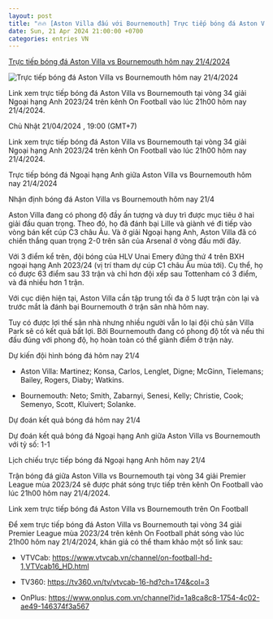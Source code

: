 ```yaml
---
layout: post
title: "🔥🔥 [Aston Villa đấu với Bournemouth] Trực tiếp bóng đá Aston Villa vs Bournemouth hôm nay 21/4/2024"
date: Sun, 21 Apr 2024 21:00:00 +0700
categories: entries VN
---
```

[Trực tiếp bóng đá Aston Villa vs Bournemouth hôm nay 21/4/2024](https://nongnghiep.vn/truc-tiep-aston-villa-vs-bournemouth-giai-ngoai-hang-anh-tren-on-football-hom-nay-21-4-2024-d383467.html)

![Trực tiếp bóng đá Aston Villa vs Bournemouth hôm nay 21/4/2024](https://t.ex-cdn.com/nongnghiep.vn/resize/540x303/files/content/2024/04/21/truc-tiep-bong-da-aston-villa-vs-bournemouth-21-4-144231_563-144609.jpg)

Link xem trực tiếp bóng đá Aston Villa vs Bournemouth tại vòng 34 giải Ngoại hạng Anh 2023/24 trên kênh On Football vào lúc 21h00 hôm nay 21/4/2024.

Chủ Nhật 21/04/2024 , 19:00 (GMT+7)

Link xem trực tiếp bóng đá Aston Villa vs Bournemouth tại vòng 34 giải Ngoại hạng Anh 2023/24 trên kênh On Football vào lúc 21h00 hôm nay 21/4/2024.

Trực tiếp bóng đá Ngoại hạng Anh giữa Aston Villa vs Bournemouth hôm nay 21/4/2024

Nhận định bóng đá Aston Villa vs Bournemouth hôm nay 21/4

Aston Villa đang có phong độ đầy ấn tượng và duy trì được mục tiêu ở hai giải đấu quan trọng. Theo đó, họ đã đánh bại Lille và giành vé đi tiếp vào vòng bán kết cúp C3 châu Âu. Và ở giải Ngoại hạng Anh, Aston Villa đã có chiến thắng quan trọng 2-0 trên sân của Arsenal ở vòng đấu mới đây.

Với 3 điểm kể trên, đội bóng của HLV Unai Emery đứng thứ 4 trên BXH ngoại hạng Anh 2023/24 (vị trí tham dự cúp C1 châu Âu mùa tới). Cụ thể, họ có được 63 điểm sau 33 trận và chỉ hơn đội xếp sau Tottenham có 3 điểm, và đá nhiều hơn 1 trận.

Với cục diện hiện tại, Aston Villa cần tập trung tối đa ở 5 lượt trận còn lại và trước mắt là đánh bại Bournemouth ở trận sân nhà hôm nay.

Tuy có được lợi thế sân nhà nhưng nhiều người vẫn lo lại đội chủ sân Villa Park sẽ có kết quả bất lợi. Bởi Bournemouth đang có phong độ tốt và nếu thi đấu đúng với phong độ, họ hoàn toàn có thể giành điểm ở trận này.

Dự kiến đội hình bóng đá hôm nay 21/4

- Aston Villa: Martinez; Konsa, Carlos, Lenglet, Digne; McGinn, Tielemans; Bailey, Rogers, Diaby; Watkins.

- Bournemouth: Neto; Smith, Zabarnyi, Senesi, Kelly; Christie, Cook; Semenyo, Scott, Kluivert; Solanke.

Dự đoán kết quả bóng đá hôm nay 21/4

Dự đoán kết quả bóng đá Ngoại hạng Anh giữa Aston Villa vs Bournemouth với tỷ số: 1-1

Lịch chiếu trực tiếp bóng đá Ngoại hạng Anh hôm nay 21/4

Trận bóng đá giữa Aston Villa vs Bournemouth tại vòng 34 giải Premier League mùa 2023/24 sẽ được phát sóng trực tiếp trên kênh On Football vào lúc 21h00 hôm nay 21/4/2024.

Link xem trực tiếp bóng đá Aston Villa vs Bournemouth trên On Football

Để xem trực tiếp bóng đá Aston Villa vs Bournemouth tại vòng 34 giải Premier League mùa 2023/24 trên kênh On Football phát sóng vào lúc 21h00 hôm nay 21/4/2024, khán giả có thể tham khảo một số link sau:

- VTVCab: https://www.vtvcab.vn/channel/on-football-hd-1,VTVcab16_HD.html

- TV360: https://tv360.vn/tv/vtvcab-16-hd?ch=174&col=3

- OnPlus: https://www.onplus.com.vn/channel?id=1a8ca8c8-1754-4c02-ae49-146374f3a567

